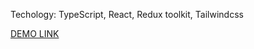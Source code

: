 Techology: TypeScript, React, Redux toolkit, Tailwindcss

[DEMO LINK](https://dmytrit.github.io/............../)
